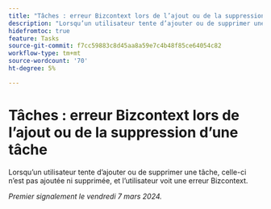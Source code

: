 ```yaml
---
title: "Tâches : erreur Bizcontext lors de l’ajout ou de la suppression d’une tâche"
description: "Lorsqu’un utilisateur tente d’ajouter ou de supprimer une tâche, celle-ci n’est ni ajoutée ni supprimée, et l’utilisateur voit une erreur Bizcontext."
hidefromtoc: true
feature: Tasks
source-git-commit: f7cc59883c8d45aa8a59e7c4b48f85ce64054c82
workflow-type: tm+mt
source-wordcount: '70'
ht-degree: 5%

---
```



# Tâches : erreur Bizcontext lors de l’ajout ou de la suppression d’une tâche

Lorsqu’un utilisateur tente d’ajouter ou de supprimer une tâche, celle-ci n’est pas ajoutée ni supprimée, et l’utilisateur voit une erreur Bizcontext.

_Premier signalement le vendredi 7 mars 2024._
